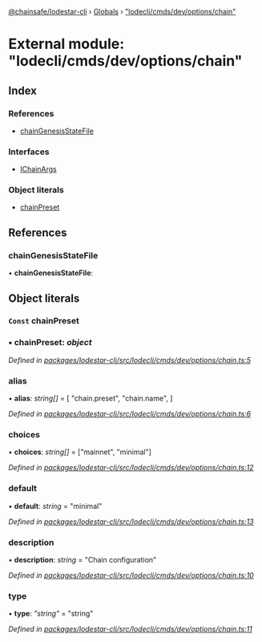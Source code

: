 [@chainsafe/lodestar-cli](../README.md) › [Globals](../globals.md) › ["lodecli/cmds/dev/options/chain"](_lodecli_cmds_dev_options_chain_.md)

# External module: "lodecli/cmds/dev/options/chain"

## Index

### References

* [chainGenesisStateFile](_lodecli_cmds_dev_options_chain_.md#chaingenesisstatefile)

### Interfaces

* [IChainArgs](../interfaces/_lodecli_cmds_dev_options_chain_.ichainargs.md)

### Object literals

* [chainPreset](_lodecli_cmds_dev_options_chain_.md#const-chainpreset)

## References

###  chainGenesisStateFile

• **chainGenesisStateFile**:

## Object literals

### `Const` chainPreset

### ▪ **chainPreset**: *object*

*Defined in [packages/lodestar-cli/src/lodecli/cmds/dev/options/chain.ts:5](https://github.com/ChainSafe/lodestar/blob/ee8ffa456/packages/lodestar-cli/src/lodecli/cmds/dev/options/chain.ts#L5)*

###  alias

• **alias**: *string[]* = [
    "chain.preset",
    "chain.name",
  ]

*Defined in [packages/lodestar-cli/src/lodecli/cmds/dev/options/chain.ts:6](https://github.com/ChainSafe/lodestar/blob/ee8ffa456/packages/lodestar-cli/src/lodecli/cmds/dev/options/chain.ts#L6)*

###  choices

• **choices**: *string[]* = ["mainnet", "minimal"]

*Defined in [packages/lodestar-cli/src/lodecli/cmds/dev/options/chain.ts:12](https://github.com/ChainSafe/lodestar/blob/ee8ffa456/packages/lodestar-cli/src/lodecli/cmds/dev/options/chain.ts#L12)*

###  default

• **default**: *string* = "minimal"

*Defined in [packages/lodestar-cli/src/lodecli/cmds/dev/options/chain.ts:13](https://github.com/ChainSafe/lodestar/blob/ee8ffa456/packages/lodestar-cli/src/lodecli/cmds/dev/options/chain.ts#L13)*

###  description

• **description**: *string* = "Chain configuration"

*Defined in [packages/lodestar-cli/src/lodecli/cmds/dev/options/chain.ts:10](https://github.com/ChainSafe/lodestar/blob/ee8ffa456/packages/lodestar-cli/src/lodecli/cmds/dev/options/chain.ts#L10)*

###  type

• **type**: *"string"* = "string"

*Defined in [packages/lodestar-cli/src/lodecli/cmds/dev/options/chain.ts:11](https://github.com/ChainSafe/lodestar/blob/ee8ffa456/packages/lodestar-cli/src/lodecli/cmds/dev/options/chain.ts#L11)*

